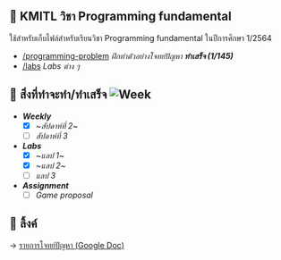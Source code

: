 ## 📑 KMITL วิชา Programming fundamental

ใช้สำหรับเก็บไฟล์สำหรับเรียนวิชา Programming fundamental ในปีการศึกษา 1/2564

- [/programming-problem](https://github.com/KornYellow/kmitl-works/tree/main/programming-problem) _ฝึกทำตัวอย่างโจทย์ปัญหา **ทำเสร็จ (1/145)**_
- [/labs](https://github.com/KornYellow/kmitl-works/tree/main/labs) _Labs ต่าง ๆ_

## 📝 สิ่งที่ทำจะทำ/ทำเสร็จ ![Week](https://img.shields.io/badge/Working%20on-Week%203-blue)

- **_Weekly_**
    - [x] ~_สัปดาห์ที่ 2_~
    - [ ] _สัปดาห์ที่ 3_
- **_Labs_**
    - [x] ~_แลป 1_~
    - [x] ~_แลป 2_~
    - [ ] _แลป 3_
- **_Assignment_**
    - [ ] _Game proposal_

## 🔗 ลิ้งค์

→ [รายการโจทย์ปัญหา (Google Doc)](https://docs.google.com/document/d/1ZvJCqXif7hGMGWO1VD9V2Lkamiu-ZDyI9epi1ooGwUE/edit)